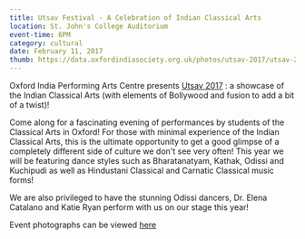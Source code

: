 ```yaml
---
title: Utsav Festival - A Celebration of Indian Classical Arts
location: St. John's College Auditorium
event-time: 6PM
category: cultural
date: February 11, 2017
thumb: https://data.oxfordindiasociety.org.uk/photos/utsav-2017/utsav-2017-singers
---
```


Oxford India Performing Arts Centre presents [Utsav 2017](https://www.facebook.com/events/818802854925306/) : a showcase of the Indian Classical Arts (with elements of Bollywood and fusion to add a bit of a twist)!

Come along for a fascinating evening of performances by students of the Classical Arts in Oxford! For those with minimal experience of the Indian Classical Arts, this is the ultimate opportunity to get a good glimpse of a completely different side of culture we don't see very often! This year we will be featuring dance styles such as Bharatanatyam, Kathak, Odissi and Kuchipudi as well as Hindustani Classical and Carnatic Classical music forms!

We are also privileged to have the stunning Odissi dancers, Dr. Elena Catalano and Katie Ryan perform with us on our stage this year!

Event photographs can be viewed [here](https://www.facebook.com/pg/oipac1/photos/?tab=album&album_id=1730626873894475)
